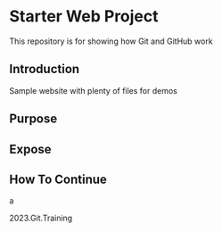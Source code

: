 # Starter Web Project

This repository is for showing how Git and GitHub work

## Introduction

Sample website with plenty of files for demos

## Purpose

## Expose

## How To Continue

a

2023.Git.Training
